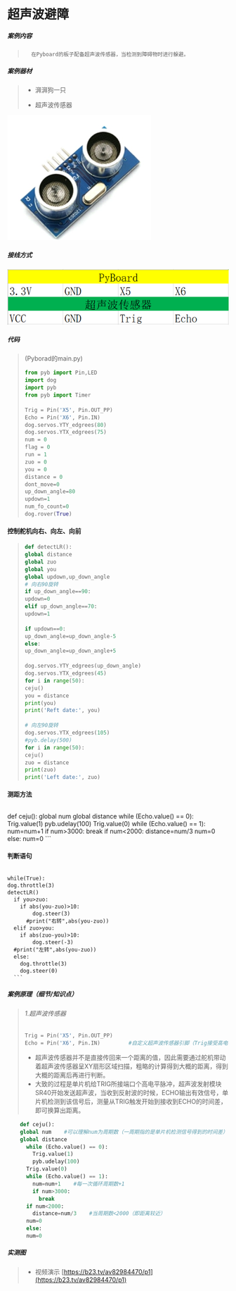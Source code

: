 # 超声波避障

##### 案例内容

>		在Pyboard的板子配备超声波传感器，当检测到障碍物时进行躲避。

##### 案例器材

>* 湃湃狗一只
>
>* 超声波传感器
>

![](/pic/ch5/5.1.8/1.png)   

##### 接线方式

![](/pic/ch5/5.1.8/2.png) 

##### 代码

>(Pyborad的main.py)
>
>```python
>from pyb import Pin,LED
>import dog
>import pyb
>from pyb import Timer
>
>Trig = Pin('X5', Pin.OUT_PP)
>Echo = Pin('X6', Pin.IN)
>dog.servos.YTY_edgrees(80)
>dog.servos.YTX_edgrees(75)
>num = 0
>flag = 0
>run = 1
>zuo = 0
>you = 0
>distance = 0
>dont_move=0
>up_down_angle=80
>updown=1
>num_fo_count=0
>dog.rover(True)
>```
#### 控制舵机向右、向左、向前
>
>```python
>def detectLR():
>global distance
>global zuo
>global you
>global updown,up_down_angle
># 向右90旋转
>if up_down_angle==90:
>updown=0
>elif up_down_angle==70:
>updown=1
>
>if updown==0:
>up_down_angle=up_down_angle-5
>else:
>up_down_angle=up_down_angle+5
>
>dog.servos.YTY_edgrees(up_down_angle)
>dog.servos.YTX_edgrees(45)
>for i in range(50):
>ceju()
>you = distance
>print(you)
>print('Reft date:', you)
>
># 向左90旋转
>dog.servos.YTX_edgrees(105)
>#pyb.delay(500)
>for i in range(50):
>ceju()
>zuo = distance
>print(zuo)
>print('Left date:', zuo)
>```

#### 测距方法
>
>```python
def ceju():
    global num
    global distance
    while (Echo.value() == 0):
        Trig.value(1)
        pyb.udelay(100)
        Trig.value(0)
    while (Echo.value() == 1):
        num=num+1
        if num>3000:
            break
    if num<2000:
        distance=num/3
        num=0
    else:
        num=0
    ```

#### 判断语句
>
>```python
    while(True):
    dog.throttle(3)
    detectLR()
      if you>zuo:
        if abs(you-zuo)>10:
            dog.steer(3)
          #print("右转",abs(you-zuo))
      elif zuo>you:
        if abs(zuo-you)>10:
            dog.steer(-3)
      #print("左转",abs(you-zuo))
      else:
        dog.throttle(3)
        dog.steer(0)
      ```

##### 案例原理（细节/知识点）

>###### 1.超声波传感器
>
>```python
>Trig = Pin('X5', Pin.OUT_PP)
>Echo = Pin('X6', Pin.IN)         #自定义超声波传感器引脚（Trig接受高电平脉冲，Echo输出有效信号）
>```
>
>* 超声波传感器并不是直接传回来一个距离的值，因此需要通过舵机带动着超声波传感器呈XY扇形区域扫描，粗略的计算得到大概的距离，得到大概的距离后再进行判断。
>* 大致的过程是单片机给TRIG所接端口个高电平脉冲，超声波发射模块SR40开始发送超声波，当收到反射波的时候，ECHO输出有效信号，单片机检测到该信号后，测量从TRIG触发开始到接收到ECHO的时间差，即可换算出距离。
>
```python
    def ceju():
    global num    #可以理解num为周期数（一周期指的是单片机检测信号得到的时间差）
    global distance
      while (Echo.value() == 0):
        Trig.value(1)
        pyb.udelay(100)
      Trig.value(0)
      while (Echo.value() == 1):
        num=num+1    #每一次循环周期数+1
        if num>3000:
          break
      if num<2000:
        distance=num/3    #当周期数<2000（即距离较近）
      num=0
      else:
      num=0
```

##### 实测图

>- 视频演示 [https://b23.tv/av82984470/p1](https://b23.tv/av82984470/p1)
>
